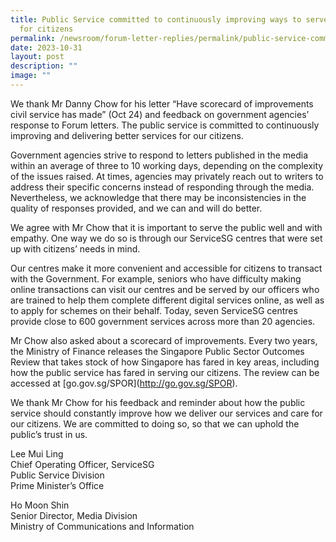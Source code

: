 ```yaml
---
title: Public Service committed to continuously improving ways to serve and care
  for citizens
permalink: /newsroom/forum-letter-replies/permalink/public-service-committed-improving-ways-to-serve-citizens/
date: 2023-10-31
layout: post
description: ""
image: ""
---
```

We thank Mr Danny Chow for his letter “Have scorecard of improvements civil service has made” (Oct 24) and feedback on government agencies’ response to Forum letters. The public service is committed to continuously improving and delivering better services for our citizens.

Government agencies strive to respond to letters published in the media within an average of three to 10 working days, depending on the complexity of the issues raised.&nbsp;At times, agencies may privately reach out to writers to address their specific concerns instead of responding through the media. Nevertheless, we acknowledge that there may be inconsistencies in the quality of responses provided, and we can and will do better.

We agree with Mr Chow that it is important to serve the public well and with empathy. One way we do so is through our ServiceSG centres that were set up with citizens’ needs in mind.

Our centres make it more convenient and accessible for citizens to transact with the Government.&nbsp;For example,&nbsp;seniors who&nbsp;have difficulty making online transactions can visit our centres and be served by our officers who are trained to help&nbsp;them&nbsp;complete different digital services online, as well as to apply for schemes on their behalf.&nbsp;Today, seven ServiceSG&nbsp;centres provide close to 600 government services across more than 20 agencies.

Mr Chow also asked about a scorecard of improvements. Every two years, the Ministry of Finance releases the Singapore Public Sector Outcomes Review that takes stock of how Singapore has fared in key areas, including how the public service has fared in serving our citizens. The review can be accessed at&nbsp;\[go.gov.sg/SPOR\](http://go.gov.sg/SPOR).&nbsp;

We thank Mr Chow for his feedback and reminder about how the public service should constantly improve how we deliver our services and care for our citizens. We are committed to doing so, so that we can uphold the public’s trust in us.

Lee Mui Ling
<br>Chief Operating Officer, ServiceSG
<br>Public Service Division
<br>Prime Minister’s Office

Ho Moon Shin
<br>Senior Director, Media Division
<br>Ministry of Communications and Information